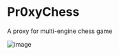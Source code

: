 # Pr0xyChess
A proxy for multi-engine chess game

![image](https://user-images.githubusercontent.com/5878710/136948147-5b35930f-530a-48bb-b1ca-f8a2ab7f9f02.png)
